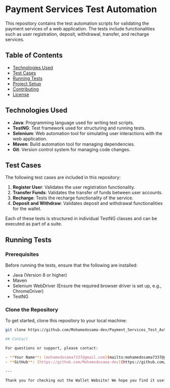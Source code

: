 # Payment Services Test Automation

This repository contains the test automation scripts for validating the payment services of a web application. The tests include functionalities such as user registration, deposit, withdrawal, transfer, and recharge services.

## Table of Contents
- [Technologies Used](#technologies-used)
- [Test Cases](#test-cases)
- [Running Tests](#running-tests)
- [Project Setup](#project-setup)
- [Contributing](#contributing)
- [License](#license)

## Technologies Used
- **Java**: Programming language used for writing test scripts.
- **TestNG**: Test framework used for structuring and running tests.
- **Selenium**: Web automation tool for simulating user interactions with the web application.
- **Maven**: Build automation tool for managing dependencies.
- **Git**: Version control system for managing code changes.

## Test Cases
The following test cases are included in this repository:

1. **Register User**: Validates the user registration functionality.
2. **Transfer Funds**: Validates the transfer of funds between user accounts.
3. **Recharge**: Tests the recharge functionality of the service.
4. **Deposit and Withdraw**: Validates deposit and withdrawal functionalities for the wallet.

Each of these tests is structured in individual TestNG classes and can be executed as part of a suite.

## Running Tests

### Prerequisites
Before running the tests, ensure that the following are installed:
- Java (Version 8 or higher)
- Maven
- Selenium WebDriver (Ensure the required browser driver is set up, e.g., ChromeDriver)
- TestNG

### Clone the Repository
To get started, clone this repository to your local machine:
```bash
git clone https://github.com/Mohamedosama-dev/Payment_Services_Test_Automation.git

## Contact

For questions or support, please contact:

- **Your Name**: [mohamedosama7337@gmail.com](mailto:mohamedosama7337@gmail.com)
- **GitHub**: [https://github.com/Mohamedosama-dev](https://github.com/Mohamedosama-dev)

---

Thank you for checking out the Wallet Website! We hope you find it useful and efficient.

